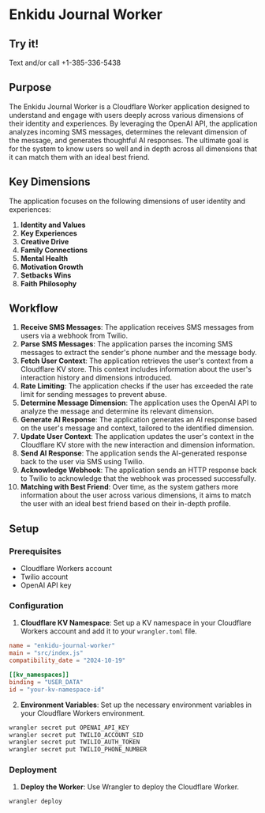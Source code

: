 # Enkidu Journal Worker

## Try it!

Text and/or call +1-385-336-5438

## Purpose

The Enkidu Journal Worker is a Cloudflare Worker application designed to understand and engage with users deeply across various dimensions of their identity and experiences. By leveraging the OpenAI API, the application analyzes incoming SMS messages, determines the relevant dimension of the message, and generates thoughtful AI responses. The ultimate goal is for the system to know users so well and in depth across all dimensions that it can match them with an ideal best friend.

## Key Dimensions

The application focuses on the following dimensions of user identity and experiences:
1. **Identity and Values**
2. **Key Experiences**
3. **Creative Drive**
4. **Family Connections**
5. **Mental Health**
6. **Motivation Growth**
7. **Setbacks Wins**
8. **Faith Philosophy**

## Workflow

1. **Receive SMS Messages**: The application receives SMS messages from users via a webhook from Twilio.
2. **Parse SMS Messages**: The application parses the incoming SMS messages to extract the sender's phone number and the message body.
3. **Fetch User Context**: The application retrieves the user's context from a Cloudflare KV store. This context includes information about the user's interaction history and dimensions introduced.
4. **Rate Limiting**: The application checks if the user has exceeded the rate limit for sending messages to prevent abuse.
5. **Determine Message Dimension**: The application uses the OpenAI API to analyze the message and determine its relevant dimension.
6. **Generate AI Response**: The application generates an AI response based on the user's message and context, tailored to the identified dimension.
7. **Update User Context**: The application updates the user's context in the Cloudflare KV store with the new interaction and dimension information.
8. **Send AI Response**: The application sends the AI-generated response back to the user via SMS using Twilio.
9. **Acknowledge Webhook**: The application sends an HTTP response back to Twilio to acknowledge that the webhook was processed successfully.
10. **Matching with Best Friend**: Over time, as the system gathers more information about the user across various dimensions, it aims to match the user with an ideal best friend based on their in-depth profile.

## Setup

### Prerequisites

- Cloudflare Workers account
- Twilio account
- OpenAI API key

### Configuration

1. **Cloudflare KV Namespace**: Set up a KV namespace in your Cloudflare Workers account and add it to your `wrangler.toml` file.

```toml
name = "enkidu-journal-worker"
main = "src/index.js"
compatibility_date = "2024-10-19"

[[kv_namespaces]]
binding = "USER_DATA"
id = "your-kv-namespace-id"
```

2. **Environment Variables**: Set up the necessary environment variables in your Cloudflare Workers environment.

```sh
wrangler secret put OPENAI_API_KEY
wrangler secret put TWILIO_ACCOUNT_SID
wrangler secret put TWILIO_AUTH_TOKEN
wrangler secret put TWILIO_PHONE_NUMBER
```

### Deployment

1. **Deploy the Worker**: Use Wrangler to deploy the Cloudflare Worker.

```sh
wrangler deploy
```
